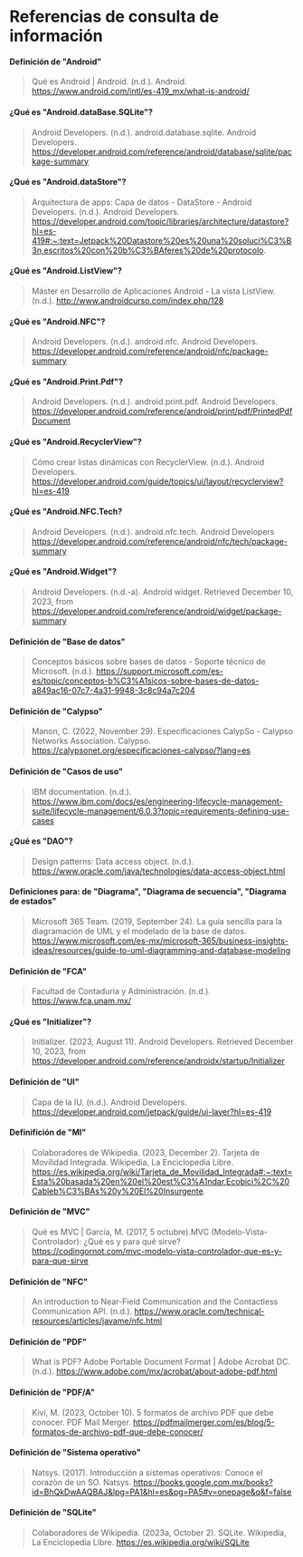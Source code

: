 # Referencias de consulta de información

#### Definición de "Android"
>Qué es Android | Android. (n.d.). Android. https://www.android.com/intl/es-419_mx/what-is-android/

#### ¿Qué es "Android.dataBase.SQLite"?
> Android Developers. (n.d.). android.database.sqlite. Android Developers. https://developer.android.com/reference/android/database/sqlite/package-summary

#### ¿Qué es "Android.dataStore"?
> Arquitectura de apps: Capa de datos - DataStore - Android Developers. (n.d.). Android Developers. https://developer.android.com/topic/libraries/architecture/datastore?hl=es-419#:~:text=Jetpack%20Datastore%20es%20una%20soluci%C3%B3n,escritos%20con%20b%C3%BAferes%20de%20protocolo.

#### ¿Qué es "Android.ListView"?
> Máster en Desarrollo de Aplicaciones Android - La vista ListView. (n.d.). http://www.androidcurso.com/index.php/128

#### ¿Qué es "Android.NFC"?
> Android Developers. (n.d.). android.nfc. Android Developers. https://developer.android.com/reference/android/nfc/package-summary

#### ¿Qué es "Android.Print.Pdf"?
> Android Developers. (n.d.). android.print.pdf. Android Developers. https://developer.android.com/reference/android/print/pdf/PrintedPdfDocument

#### ¿Qué es "Android.RecyclerView"?
> Cómo crear listas dinámicas con RecyclerView. (n.d.). Android Developers. https://developer.android.com/guide/topics/ui/layout/recyclerview?hl=es-419

#### ¿Qué es "Android.NFC.Tech?
> Android Developers. (n.d.). android.nfc.tech. Android Developers https://developer.android.com/reference/android/nfc/tech/package-summary

#### ¿Qué es "Android.Widget"?
> Android Developers. (n.d.-a). Android widget. Retrieved December 10, 2023, from https://developer.android.com/reference/android/widget/package-summary

#### Definición de "Base de datos"
>Conceptos básicos sobre bases de datos - Soporte técnico de Microsoft. (n.d.). https://support.microsoft.com/es-es/topic/conceptos-b%C3%A1sicos-sobre-bases-de-datos-a849ac16-07c7-4a31-9948-3c8c94a7c204

#### Definición de "Calypso"
> Manon, C. (2022, November 29). Especificaciones CalypSo - Calypso Networks Association. Calypso. https://calypsonet.org/especificaciones-calypso/?lang=es

#### Definición de "Casos de uso"
> IBM documentation. (n.d.). https://www.ibm.com/docs/es/engineering-lifecycle-management-suite/lifecycle-management/6.0.3?topic=requirements-defining-use-cases

#### ¿Qué es "DAO"?
> Design patterns: Data access object. (n.d.). https://www.oracle.com/java/technologies/data-access-object.html

#### Definiciones para: de "Diagrama", "Diagrama de secuencia", "Diagrama de estados"
> Microsoft 365 Team. (2019, September 24). La guía sencilla para la diagramación de UML y el modelado de la base de datos. https://www.microsoft.com/es-mx/microsoft-365/business-insights-ideas/resources/guide-to-uml-diagramming-and-database-modeling

#### Definición de "FCA"
>Facultad de Contaduría y Administración. (n.d.). https://www.fca.unam.mx/

#### ¿Qué es "Initializer"?
> Initializer. (2023, August 11). Android Developers. Retrieved December 10, 2023, from https://developer.android.com/reference/androidx/startup/Initializer

#### Definición de "UI"
> Capa de la IU. (n.d.). Android Developers. https://developer.android.com/jetpack/guide/ui-layer?hl=es-419

#### Definifición de "MI"
> Colaboradores de Wikipedia. (2023, December 2). Tarjeta de Movilidad Integrada. Wikipedia, La Enciclopedia Libre. https://es.wikipedia.org/wiki/Tarjeta_de_Movilidad_Integrada#:~:text=Esta%20basada%20en%20el%20est%C3%A1ndar,Ecobici%2C%20Cableb%C3%BAs%20y%20El%20Insurgente.

#### Definición de "MVC"
>Qué es MVC | García, M. (2017, 5 octubre).MVC (Modelo-Vista-Controlador): ¿Qué es y para qué sirve? https://codingornot.com/mvc-modelo-vista-controlador-que-es-y-para-que-sirve

#### Definición de "NFC"
> An introduction to Near-Field Communication and the Contactless Communication API. (n.d.). https://www.oracle.com/technical-resources/articles/javame/nfc.html

#### Definición de "PDF"
> What is PDF? Adobe Portable Document Format | Adobe Acrobat DC. (n.d.). https://www.adobe.com/mx/acrobat/about-adobe-pdf.html

#### Definición de "PDF/A"
> Kivi, M. (2023, October 10). 5 formatos de archivo PDF que debe conocer. PDF Mail Merger. https://pdfmailmerger.com/es/blog/5-formatos-de-archivo-pdf-que-debe-conocer/

#### Definición de "Sistema operativo"
> Natsys. (2017). Introducción a sistemas operativos: Conoce el corazòn de un SO. Natsys. https://books.google.com.mx/books?id=BhQkDwAAQBAJ&lpg=PA1&hl=es&pg=PA5#v=onepage&q&f=false

#### Definición de "SQLite"
>Colaboradores de Wikipedia. (2023a, October 2). SQLite. Wikipedia, La Enciclopedia Libre. https://es.wikipedia.org/wiki/SQLite